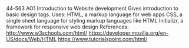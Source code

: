 44-563 AO1 Introduction to Website development
Gives introduction to basic design tags.
Uses:
HTML, a markup language for web apps
CSS, a single sheet language for styling markup languages like HTML
Initializr, a framework for responsive web design
References:
http://www.w3schools.com/html/
https://developer.mozilla.org/en-US/docs/Web/HTML
https://www.tutorialspoint.com/html/